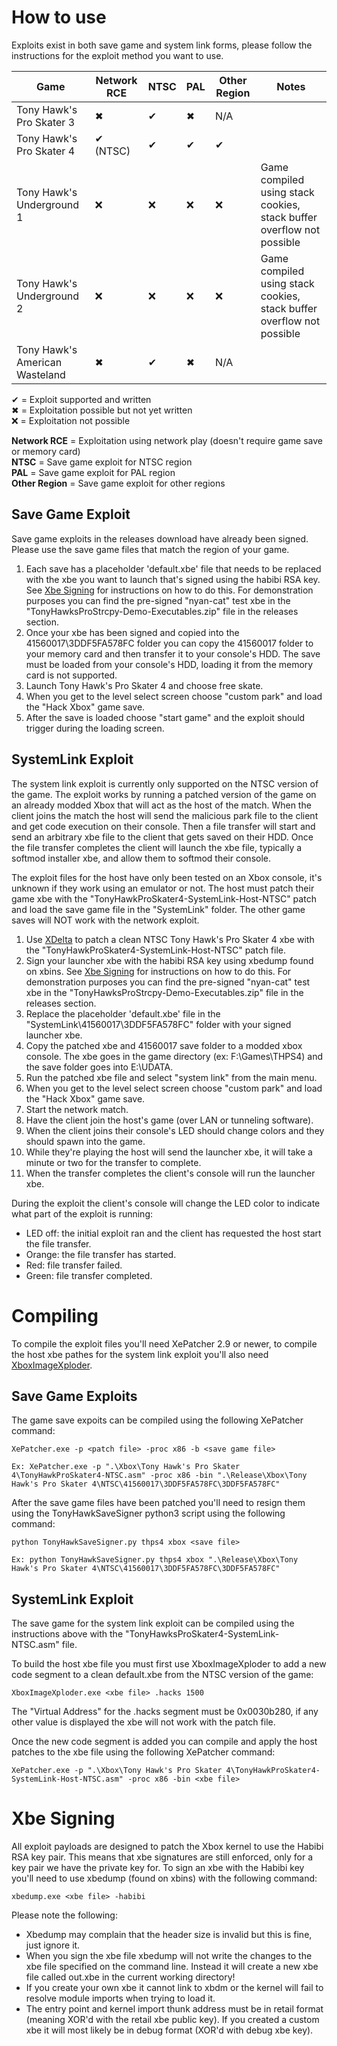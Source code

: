 # How to use
Exploits exist in both save game and system link forms, please follow the instructions for the exploit method you want to use.

| Game | Network RCE | NTSC | PAL | Other Region | Notes |
| --- | --- | --- | --- | --- | --- |
| Tony Hawk's Pro Skater 3 | ✖ | ✔ | ✖ | N/A | |
| Tony Hawk's Pro Skater 4 | ✔ (NTSC) | ✔ | ✔ | ✔ | |
| Tony Hawk's Underground 1 | ❌ | ❌ | ❌ | ❌ | Game compiled using stack cookies, stack buffer overflow not possible |
| Tony Hawk's Underground 2 | ❌ | ❌ | ❌ | ❌ | Game compiled using stack cookies, stack buffer overflow not possible |
| Tony Hawk's American Wasteland | ✖ | ✔ | ✖ | N/A | |

✔ = Exploit supported and written  
✖ = Exploitation possible but not yet written  
❌ = Exploitation not possible

**Network RCE** = Exploitation using network play (doesn't require game save or memory card)  
**NTSC** = Save game exploit for NTSC region  
**PAL** = Save game exploit for PAL region  
**Other Region** = Save game exploit for other regions

## Save Game Exploit
Save game exploits in the releases download have already been signed. Please use the save game files that match the region of your game.

1. Each save has a placeholder 'default.xbe' file that needs to be replaced with the xbe you want to launch that's signed using the habibi RSA key. See [Xbe Signing](#xbe-signing) for instructions on how to do this. For demonstration purposes you can find the pre-signed "nyan-cat" test xbe in the "TonyHawksProStrcpy-Demo-Executables.zip" file in the releases section.
2. Once your xbe has been signed and copied into the 41560017\3DDF5FA578FC folder you can copy the 41560017 folder to your memory card and then transfer it to your console's HDD. The save must be loaded from your console's HDD, loading it from the memory card is not supported.
3. Launch Tony Hawk's Pro Skater 4 and choose free skate.
4. When you get to the level select screen choose "custom park" and load the "Hack Xbox" game save.
5. After the save is loaded choose "start game" and the exploit should trigger during the loading screen.

## SystemLink Exploit
The system link exploit is currently only supported on the NTSC version of the game. The exploit works by running a patched version of the game on an already modded Xbox that will act as the host of the match. When the client joins the match the host will send the malicious park file to the client and get code execution on their console. Then a file transfer will start and send an arbitrary xbe file to the client that gets saved on their HDD. Once the file transfer completes the client will launch the xbe file, typically a softmod installer xbe, and allow them to softmod their console. 

The exploit files for the host have only been tested on an Xbox console, it's unknown if they work using an emulator or not. The host must patch their game xbe with the "TonyHawkProSkater4-SystemLink-Host-NTSC" patch and load the save game file in the "SystemLink" folder. The other game saves will NOT work with the network exploit.

1. Use [XDelta](https://www.romhacking.net/utilities/598/) to patch a clean NTSC Tony Hawk's Pro Skater 4 xbe with the "TonyHawkProSkater4-SystemLink-Host-NTSC" patch file.
2. Sign your launcher xbe with the habibi RSA key using xbedump found on xbins. See [Xbe Signing](#xbe-signing) for instructions on how to do this. For demonstration purposes you can find the pre-signed "nyan-cat" test xbe in the "TonyHawksProStrcpy-Demo-Executables.zip" file in the releases section.
3. Replace the placeholder 'default.xbe' file in the "SystemLink\41560017\3DDF5FA578FC" folder with your signed launcher xbe.
4. Copy the patched xbe and 41560017 save folder to a modded xbox console. The xbe goes in the game directory (ex: F:\Games\THPS4\) and the save folder goes into E:\UDATA.
5. Run the patched xbe file and select "system link" from the main menu.
6. When you get to the level select screen choose "custom park" and load the "Hack Xbox" game save.
7. Start the network match.
8. Have the client join the host's game (over LAN or tunneling software).
9. When the client joins their console's LED should change colors and they should spawn into the game.
10. While they're playing the host will send the launcher xbe, it will take a minute or two for the transfer to complete.
11. When the transfer completes the client's console will run the launcher xbe.

During the exploit the client's console will change the LED color to indicate what part of the exploit is running:
- LED off: the initial exploit ran and the client has requested the host start the file transfer.
- Orange: the file transfer has started.
- Red: file transfer failed.
- Green: file transfer completed.

# Compiling
To compile the exploit files you'll need XePatcher 2.9 or newer, to compile the host xbe pathes for the system link exploit you'll also need [XboxImageXploder](https://github.com/grimdoomer/XboxImageXploder).

## Save Game Exploits
The game save expoits can be compiled using the following XePatcher command: 
```
XePatcher.exe -p <patch file> -proc x86 -b <save game file>

Ex: XePatcher.exe -p ".\Xbox\Tony Hawk's Pro Skater 4\TonyHawkProSkater4-NTSC.asm" -proc x86 -bin ".\Release\Xbox\Tony Hawk's Pro Skater 4\NTSC\41560017\3DDF5FA578FC\3DDF5FA578FC"
```

After the save game files have been patched you'll need to resign them using the TonyHawkSaveSigner python3 script using the following command: 
```
python TonyHawkSaveSigner.py thps4 xbox <save file>

Ex: python TonyHawkSaveSigner.py thps4 xbox ".\Release\Xbox\Tony Hawk's Pro Skater 4\NTSC\41560017\3DDF5FA578FC\3DDF5FA578FC"
```

## SystemLink Exploit
The save game for the system link exploit can be compiled using the instructions above with the "TonyHawksProSkater4-SystemLink-NTSC.asm" file.

To build the host xbe file you must first use XboxImageXploder to add a new code segment to a clean default.xbe from the NTSC version of the game:
```
XboxImageXploder.exe <xbe file> .hacks 1500
```

The "Virtual Address" for the .hacks segment must be 0x0030b280, if any other value is displayed the xbe will not work with the patch file.

Once the new code segment is added you can compile and apply the host patches to the xbe file using the following XePatcher command:
```
XePatcher.exe -p ".\Xbox\Tony Hawk's Pro Skater 4\TonyHawkProSkater4-SystemLink-Host-NTSC.asm" -proc x86 -bin <xbe file>
```

# Xbe Signing
All exploit payloads are designed to patch the Xbox kernel to use the Habibi RSA key pair. This means that xbe signatures are still enforced, only for a key pair we have the private key for. To
sign an xbe with the Habibi key you'll need to use xbedump (found on xbins) with the following command:
```
xbedump.exe <xbe file> -habibi
```

Please note the following: 
- Xbedump may complain that the header size is invalid but this is fine, just ignore it. 
- When you sign the xbe file xbedump will not write the changes to the xbe file specified on the command line. Instead it will create a new xbe file called out.xbe in the current working directory! 
- If you create your own xbe it cannot link to xbdm or the kernel will fail to resolve module imports when trying to load it. 
- The entry point and kernel import thunk address must be in retail format (meaning XOR'd with the retail xbe public key). If you created a custom xbe it will most likely be in debug format (XOR'd with debug xbe key). 
